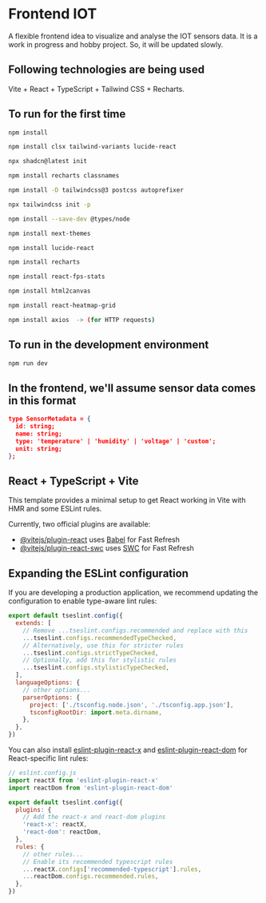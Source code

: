 # Frontend IOT

A flexible frontend idea to visualize and analyse the IOT sensors data. It is a work in progress and hobby project. So, it will be updated slowly.

## Following technologies are being used

Vite + React + TypeScript + Tailwind CSS + Recharts.


## To run for the first time

```bash
npm install

npm install clsx tailwind-variants lucide-react

npx shadcn@latest init

npm install recharts classnames

npm install -D tailwindcss@3 postcss autoprefixer

npx tailwindcss init -p  

npm install --save-dev @types/node

npm install next-themes

npm install lucide-react

npm install recharts

npm install react-fps-stats

npm install html2canvas

npm install react-heatmap-grid

npm install axios  -> (for HTTP requests)
```



## To run in the development environment
```bash
npm run dev
```

## In the frontend, we'll assume sensor data comes in this format

```Json
type SensorMetadata = {
  id: string;
  name: string;
  type: 'temperature' | 'humidity' | 'voltage' | 'custom';
  unit: string;
};
```

## React + TypeScript + Vite

This template provides a minimal setup to get React working in Vite with HMR and some ESLint rules.

Currently, two official plugins are available:

- [@vitejs/plugin-react](https://github.com/vitejs/vite-plugin-react/blob/main/packages/plugin-react/README.md) uses [Babel](https://babeljs.io/) for Fast Refresh
- [@vitejs/plugin-react-swc](https://github.com/vitejs/vite-plugin-react-swc) uses [SWC](https://swc.rs/) for Fast Refresh

## Expanding the ESLint configuration

If you are developing a production application, we recommend updating the configuration to enable type-aware lint rules:

```js
export default tseslint.config({
  extends: [
    // Remove ...tseslint.configs.recommended and replace with this
    ...tseslint.configs.recommendedTypeChecked,
    // Alternatively, use this for stricter rules
    ...tseslint.configs.strictTypeChecked,
    // Optionally, add this for stylistic rules
    ...tseslint.configs.stylisticTypeChecked,
  ],
  languageOptions: {
    // other options...
    parserOptions: {
      project: ['./tsconfig.node.json', './tsconfig.app.json'],
      tsconfigRootDir: import.meta.dirname,
    },
  },
})
```

You can also install [eslint-plugin-react-x](https://github.com/Rel1cx/eslint-react/tree/main/packages/plugins/eslint-plugin-react-x) and [eslint-plugin-react-dom](https://github.com/Rel1cx/eslint-react/tree/main/packages/plugins/eslint-plugin-react-dom) for React-specific lint rules:

```js
// eslint.config.js
import reactX from 'eslint-plugin-react-x'
import reactDom from 'eslint-plugin-react-dom'

export default tseslint.config({
  plugins: {
    // Add the react-x and react-dom plugins
    'react-x': reactX,
    'react-dom': reactDom,
  },
  rules: {
    // other rules...
    // Enable its recommended typescript rules
    ...reactX.configs['recommended-typescript'].rules,
    ...reactDom.configs.recommended.rules,
  },
})
```
